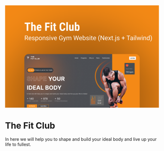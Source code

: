 ![Alt text](Cover.png?raw=true "The Fit Club")

# The Fit Club

In here we will help you to shape and build your ideal body and live up your life to fullest.
